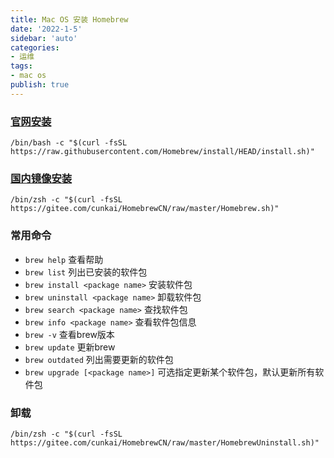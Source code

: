 ```yaml
---
title: Mac OS 安装 Homebrew
date: '2022-1-5'
sidebar: 'auto'
categories:
- 运维
tags:
- mac os
publish: true
---
```


### [官网安装](https://brew.sh/)
```shell
/bin/bash -c "$(curl -fsSL https://raw.githubusercontent.com/Homebrew/install/HEAD/install.sh)"
```

### [国内镜像安装](https://gitee.com/cunkai/HomebrewCN)
```shell
/bin/zsh -c "$(curl -fsSL https://gitee.com/cunkai/HomebrewCN/raw/master/Homebrew.sh)"
```

### 常用命令
* `brew help` 查看帮助
* `brew list` 列出已安装的软件包
* `brew install <package name>` 安装软件包
* `brew uninstall <package name>` 卸载软件包
* `brew search <package name>` 查找软件包
* `brew info <package name>` 查看软件包信息
* `brew -v` 查看brew版本
* `brew update` 更新brew
* `brew outdated` 列出需要更新的软件包
* `brew upgrade [<package name>]` 可选指定更新某个软件包，默认更新所有软件包

### 卸载
```shell
/bin/zsh -c "$(curl -fsSL https://gitee.com/cunkai/HomebrewCN/raw/master/HomebrewUninstall.sh)"
```